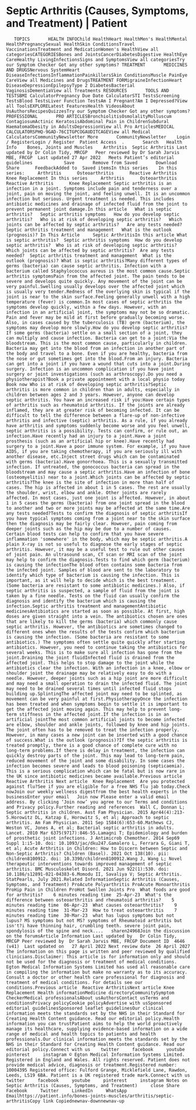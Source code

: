# Septic Arthritis (Causes, Symptoms, and Treatment) | Patient

       TOPICS       HEALTH INFOChild HealthHeart HealthMen's HealthMental HealthPregnancySexual HealthSkin ConditionsTravel VaccinationsTreatment and MedicationWomen's HealthView all categoriesCATEGORIESBones and JointsCancerDiabetesDigestive HealthEye CareHealthy LivingInfectionsSigns and SymptomsView all categoriesTry our Symptom Checker Got any other symptoms? TREATMENT       MEDICINES AND DRUGSNervous SystemHeart DiseaseInfectionsInflammationPainkillersSkin ConditionsMuscle PainEye CareView all Medicines and DrugsTREATMENT FORMigraineInfectionHeart DiseaseDepressionEpilepsyType 2 DiabetesBacterial VaginosisDementiaView all Treatments RESOURCES       TOOLS AND TESTSBMI CalculatorPregnancy Due Date CalculatorSTI TestsScreening TestsBlood TestsLiver Function TestsAm I Pregnant?Am I Depressed?View all ToolsEXPLORELatest FeaturesHealth VideosAbout UsAuthorsRecipesQuizzesTry our Symptom Checker Got any other symptoms? PROFESSIONAL       PRO ARTICLESBronchiolitisOsmolalityMolluscum ContagiosumActinic KeratosisAbdominal Pain in ChildrenSubdural HaematomaObesity in AdultsDepressionView all Pro ArticlesMEDICAL CALCULATORSPHQ-9GAD-76CITGPCOGAUDITCAGEView all Medical CalculatorsCommunityNewsletter More       CommunityNewsletter    Login / RegisterLogin / Register  Patient Access  .       Search   Health Info    Bones, Joints and Muscles    Arthritis  Septic Arthritis Last updated by Dr Colin Tidy, MRCGP   Peer reviewed by Dr Sarah Jarvis MBE, FRCGP  Last updated 27 Apr 2022   Meets Patient’s editorial guidelines            Save       Remove from Saved       Download      Share      FeedbackAdded to  Saved itemsIn this series    In this series:     Arthritis      Osteoarthritis      Reactive Arthritis      Knee Replacement In this series     Arthritis      Osteoarthritis      Reactive Arthritis      Knee Replacement Septic arthritis is an infection in a joint. Symptoms include pain and tenderness over a joint, pain on moving the joint, and feeling unwell. It is an uncommon infection but serious. Urgent treatment is needed. This includes antibiotic medicines and drainage of infected fluid from the joint to prevent permanent joint damage.In this article   What is septic arthritis?   Septic arthritis symptoms   How do you develop septic arthritis?   Who is at risk of developing septic arthritis?   Which joints can be affected by septic arthritis?   Are any tests needed?   Septic arthritis treatment and management   What is the outlook (prognosis)? In This Article     Septic ArthritisIn this article What is septic arthritis?  Septic arthritis symptoms  How do you develop septic arthritis?  Who is at risk of developing septic arthritis?  Which joints can be affected by septic arthritis?  Are any tests needed?  Septic arthritis treatment and management  What is the outlook (prognosis)? What is septic arthritis?Many different types of germs (bacteria) can cause septic arthritis. Infection with a bacterium called Staphylococcus aureus is the most common cause.Septic arthritis symptomsPain from the affected joint. The pain tends to be severe and develops quite quickly. Any movement of the joint can be very painful.Swelling usually develops over the affected joint which is usually very tender.Redness of the overlying skin is typical if the joint is near to the skin surface.Feeling generally unwell with a high temperature (fever) is common.In most cases of septic arthritis the symptoms develop quickly, within a few days. However, with an infection in an artificial joint, the symptoms may not be so dramatic. Pain and fever may be mild at first before gradually becoming worse. Also, in cases caused by the tuberculosis (TB) germ (bacterium), the symptoms may develop more slowly.How do you develop septic arthritis?If some germs (bacteria) settle on a small section of a joint, they can multiply and cause infection. Bacteria can get to a joint:Via the bloodstream. This is the most common cause, particularly in children. Bacteria may get into the blood from an infection in another part of the body and travel to a bone. Even if you are healthy, bacteria from the nose or gut sometimes get into the blood.From an injury. Bacteria can get into a joint if you have a wound that cuts into a joint.During surgery. Infection is an uncommon complication if you have joint surgery or joint investigations (such as arthroscopy).Do you need a physiotherapist?Book a private appointment with a local physio today Book now Who is at risk of developing septic arthritis?Septic arthritis is more common in children than in adults, especially in children between ages 2 and 3 years. However, anyone can develop septic arthritis. You have an increased risk if you:Have certain types of arthritis such as rheumatoid arthritis. If the joints are already inflamed, they are at greater risk of becoming infected. It can be difficult to tell the difference between a flare-up of non-infective arthritis and infective (septic) arthritis. As a rule, if you already have arthritis and symptoms suddenly become worse and you feel unwell, septic arthritis is a possibility. Tests can confirm, or rule out, an infection.Have recently had an injury to a joint.Have a joint prosthesis (such as an artificial hip or knee).Have recently had surgery to a joint.Have a poor immune system. For example, if you have AIDS, if you are taking chemotherapy, if you are seriously ill with another disease, etc.Inject street drugs which can be contaminated with germs (bacteria).Have gonorrhoea. This is a sexually transmitted infection. If untreated, the gonococcus bacteria can spread in the bloodstream and may cause a septic arthritis.Have an infection of bone (osteomyelitis) near to a joint.Which joints can be affected by septic arthritis?The knee is the site of infection in more than half of cases. The hip is affected in about 1 in 5 cases. The rest are usually the shoulder, wrist, elbow and ankle. Other joints are rarely affected. In most cases, just one joint is affected. However, in about 1 in 5 cases the germs (bacteria) from one joint spread in the blood to another and two or more joints may be affected at the same time.Are any tests needed?Tests to confirm the diagnosis of septic arthritisIf you have typical symptoms coming from a joint near to the skin surface then the diagnosis may be fairly clear. However, pain coming from deeper joints such as the hip may be due to a number of causes. Certain blood tests can help to confirm that you have severe inflammation 'somewhere' in the body, which may be septic arthritis.A plain X-ray is not so useful to diagnose the early stages of septic arthritis. However, it may be a useful test to rule out other causes of joint pain. An ultrasound scan, CT scan or MRI scan of the joint may help to confirm the diagnosis.Tests to find which germ (bacterium) is causing the infectionThe blood often contains some bacteria from the infected joint. Samples of blood are sent to the laboratory to identify which type of bacterium is causing the infection. This is important, as it will help to decide which is the best treatment. (Some bacteria are resistant to some antibiotic medicines.) Also, if septic arthritis is suspected, a sample of fluid from the joint is taken by a fine needle. Tests on the fluid can usually confirm the diagnosis and identify the bacterium which is causing the infection.Septic arthritis treatment and managementAntibiotic medicinesAntibiotics are started as soon as possible. At first, high doses are given straight into a vein. The antibiotics chosen are ones that are likely to kill the germs (bacteria) which commonly cause septic arthritis. However, the antibiotics are sometimes changed to different ones when the results of the tests confirm which bacterium is causing the infection. (Some bacteria are resistant to some antibiotics.) The symptoms often settle quite quickly after starting antibiotics. However, you need to continue taking the antibiotics for several weeks. This is to make sure all infection has gone from the joint.Draining the joint fluidInfected fluid is drained from the affected joint. This helps to stop damage to the joint while the antibiotics clear the infection. With an infection in a knee, elbow or shoulder joint the drainage may be relatively easy to do with a needle. However, deeper joints such as a hip joint are more difficult and may need a small operation to drain the infected fluid. The joint may need to be drained several times until infected fluid stops building up.SplintingThe affected joint may need to be splinted, as movement can be very painful at first.PhysiotherapyOnce the infection has been treated and when symptoms begin to settle it is important to get the affected joint moving again. This may help to prevent long-term stiffness in the affected joint.If the infection is in an artificial jointThe most common artificial joints to become infected are elbow, shoulder and ankle joints, followed by knee and hip joints. The joint often has to be removed to treat the infection properly. However, in many cases a new joint can be inserted with a good chance of success.What is the outlook (prognosis)?If the septic arthritis is treated promptly, there is a good chance of complete cure with no long-term problems.If there is delay in treatment, the infection can quickly destroy parts of the joint. This may lead to long-term pain, reduced movement of the joint and some disability. In some cases the infection becomes severe and leads to blood poisoning (septicaemia). This is a serious complication which can be fatal but is now rare in the UK since antibiotic medicines became available.Previous article   Reactive Arthritis Next article  Knee Replacement  Are you protected against flu?See if you are eligible for a free NHS flu jab today.Check nowJoin our weekly wellness digestfrom the best health experts in the businessEnter your email   Join now Please enter a valid email address. By clicking ‘Join now’ you agree to our Terms and conditions and Privacy policy.Further reading and references  Wall C, Donnan L; Septic arthritis in children. Aust Fam Physician. 2015 Apr44(4):213-5.Horowitz DL, Katzap E, Horowitz S, et al; Approach to septic arthritis. Am Fam Physician. 2011 Sep 1584(6):653-60.Mathews CJ, Weston VC, Jones A, et al; Bacterial septic arthritis in adults. Lancet. 2010 Mar 6375(9717):846-55.Lamagni T; Epidemiology and burden of prosthetic joint infections. J Antimicrob Chemother. 2014 Sep69 Suppl 1:i5-10. doi: 10.1093/jac/dku247.Gamalero L, Ferrara G, Giani T, et al; Acute Arthritis in Children: How to Discern between Septic and Non-Septic Arthritis? Children (Basel). 2021 Oct 138(10). pii: children8100912. doi: 10.3390/children8100912.Wang J, Wang L; Novel therapeutic interventions towards improved management of septic arthritis. BMC Musculoskelet Disord. 2021 Jun 922(1):530. doi: 10.1186/s12891-021-04383-6.Momodu II, Savaliya V; Septic Arthritis. StatPearls, July 2021.Related InformationSeptic Arthritis (Causes, Symptoms, and Treatment) ProAcute Polyarthritis ProAcute Monoarthritis ProHip Pain in Children ProHot Swollen Joints Pro  What foods are good for arthritis?    6 minutes reading time  25-Apr-23  What's the difference between osteoarthritis and rheumatoid arthritis?    5 minutes reading time  06-Apr-23  What causes osteoarthritis?    9 minutes reading time  31-Mar-23  How to treat osteoarthritis    7 minutes reading time  30-Mar-23  what has lupus symptoms but not lupus? MS symptoms but not MS? symptoms of Rheumatoid arthritis but isn't?i have thinning hair, crumbling teeth. severe joint pain, spondylosis of the spine and neck....   sharen24968Join the discussion on the forumsArticle Information Last updated by   Dr Colin Tidy, MRCGP Peer reviewed by  Dr Sarah Jarvis MBE, FRCGP Document ID  4646 (v41)  Last updated on   27 April 2022 Next review date  26 April 2027 The information on this page is written and peer reviewed by qualified clinicians.Disclaimer: This article is for information only and should not be used for the diagnosis or treatment of medical conditions. Egton Medical Information Systems Limited has used all reasonable care in compiling the information but make no warranty as to its accuracy. Consult a doctor or other health care professional for diagnosis and treatment of medical conditions. For details see our conditions.Previous article  Reactive ArthritisNext article Knee Replacement Health informationMedicine directoryCommunitySymptom CheckerMedical professionalsAbout usAuthorsContact usTerms and conditionsPrivacy policyCookie policyAdvertise with usSponsored editorial guidelinesSponsored leaflet guidelinesOur clinical information meets the standards set by the NHS in their Standard for Creating Health Content guidance. Read our editorial policy.Health information you can trustPatient aims to help the world proactively manage its healthcare, supplying evidence-based information on a wide range of medical and health topics to patients and health professionals.Our clinical information meets the standards set by the NHS in their Standard for Creating Health Content guidance. Read our editorial policy.Connect with us    twitter     facebook     youtube     pinterest     instagram © Egton Medical Information Systems Limited. Registered in England and Wales. All rights reserved. Patient does not provide medical advice, diagnosis or treatment.Registered number: 10004395 Registered office: Fulford Grange, Micklefield Lane, Rawdon, Leeds, LS19 6BA. Patient is a UK registered trade mark.Connect with us    twitter     facebook     youtube     pinterest     instagram Notes on Septic Arthritis (Causes, Symptoms, and Treatment)     close Share          Facebook     Twitter     LinkedIn     WhatsApp     Emailhttps://patient.info/bones-joints-muscles/arthritis/septic-arthritisCopy link Copiednewnav-downnewnav-up


